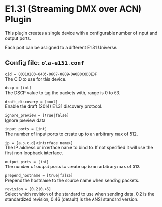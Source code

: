 E1.31 (Streaming DMX over ACN) Plugin
=====================================

This plugin creates a single device with a configurable number of input and
output ports.

Each port can be assigned to a different E1.31 Universe.


## Config file: `ola-e131.conf`

`cid = 00010203-0405-0607-0809-0A0B0C0D0E0F`  
The CID to use for this device.

`dscp = [int]`  
The DSCP value to tag the packets with, range is 0 to 63.

`draft_discovery = [bool]`  
Enable the draft (2014) E1.31 discovery protocol.

`ignore_preview = [true|false]`  
Ignore preview data.

`input_ports = [int]`  
The number of input ports to create up to an arbitrary max of 512.

`ip = [a.b.c.d|<interface_name>]`  
The IP address or interface name to bind to. If not specified it will use
the first non-loopback interface.

`output_ports = [int]`  
The number of output ports to create up to an arbitrary max of 512.

`prepend_hostname = [true|false]`  
Prepend the hostname to the source name when sending packets.

`revision = [0.2|0.46]`  
Select which revision of the standard to use when sending data. 0.2 is the
standardized revision, 0.46 (default) is the ANSI standard version.
